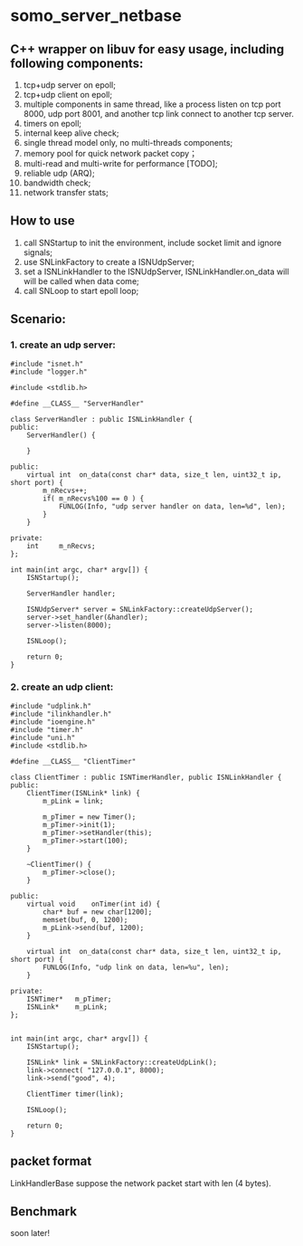 # somo_server_netbase
## C++ wrapper on libuv for easy usage, including following components:

1. tcp+udp server on epoll;
2. tcp+udp client on epoll;
3. multiple components in same thread, like a process listen on tcp port 8000, udp port 8001, and another tcp link connect to another tcp server.
4. timers on epoll;
5. internal keep alive check;
6. single thread model only, no multi-threads components;
7. memory pool for quick network packet copy；
8. multi-read and multi-write for performance [TODO];
9. reliable udp (ARQ);
10. bandwidth check;
11. network transfer stats;

## How to use
1. call SNStartup to init the environment, include socket limit and ignore signals;
2. use SNLinkFactory to create a ISNUdpServer;
3. set a ISNLinkHandler to the ISNUdpServer, ISNLinkHandler.on_data will will be called when data come;
4. call SNLoop to start epoll loop;

## Scenario:
### 1. create an udp server:

```
#include "isnet.h"
#include "logger.h"

#include <stdlib.h>

#define __CLASS__ "ServerHandler"

class ServerHandler : public ISNLinkHandler {
public:
    ServerHandler() {

    }

public:
    virtual int  on_data(const char* data, size_t len, uint32_t ip, short port) {
        m_nRecvs++;
        if( m_nRecvs%100 == 0 ) {
            FUNLOG(Info, "udp server handler on data, len=%d", len);
        }
    }

private:
    int     m_nRecvs;
};

int main(int argc, char* argv[]) {
    ISNStartup();

    ServerHandler handler;

    ISNUdpServer* server = SNLinkFactory::createUdpServer();
    server->set_handler(&handler);
    server->listen(8000);

    ISNLoop();

    return 0;
}   
```      

### 2. create an udp client:

```
#include "udplink.h"
#include "ilinkhandler.h"
#include "ioengine.h"
#include "timer.h"
#include "uni.h"
#include <stdlib.h>

#define __CLASS__ "ClientTimer"

class ClientTimer : public ISNTimerHandler, public ISNLinkHandler {
public:
    ClientTimer(ISNLink* link) {
        m_pLink = link;
        
        m_pTimer = new Timer();
        m_pTimer->init(1);
        m_pTimer->setHandler(this);
        m_pTimer->start(100);
    }

    ~ClientTimer() {
        m_pTimer->close();
    }

public:
    virtual void    onTimer(int id) {
        char* buf = new char[1200];
        memset(buf, 0, 1200);
        m_pLink->send(buf, 1200);
    }

    virtual int  on_data(const char* data, size_t len, uint32_t ip, short port) {
        FUNLOG(Info, "udp link on data, len=%u", len);
    }

private:
    ISNTimer*   m_pTimer;
    ISNLink*    m_pLink;
};


int main(int argc, char* argv[]) {
    ISNStartup();

    ISNLink* link = SNLinkFactory::createUdpLink();
    link->connect( "127.0.0.1", 8000);
    link->send("good", 4);

    ClientTimer timer(link);

    ISNLoop();

    return 0;
}
```      

## packet format
LinkHandlerBase suppose the network packet start with len (4 bytes). 
      
## Benchmark
soon later!
 
